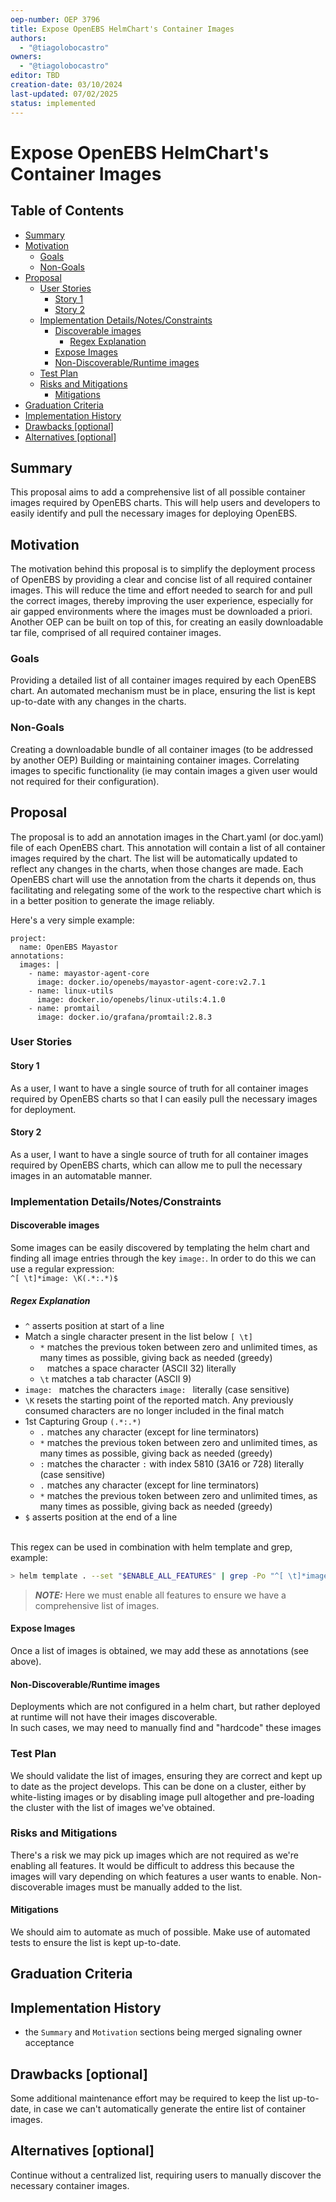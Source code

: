 ```yaml
---
oep-number: OEP 3796
title: Expose OpenEBS HelmChart's Container Images
authors:
  - "@tiagolobocastro"
owners:
  - "@tiagolobocastro"
editor: TBD
creation-date: 03/10/2024
last-updated: 07/02/2025
status: implemented
---
```


# Expose OpenEBS HelmChart's Container Images

## Table of Contents

* [Summary](#summary)
* [Motivation](#motivation)
  * [Goals](#goals)
  * [Non-Goals](#non-goals)
* [Proposal](#proposal)
  * [User Stories](#user-stories)
    * [Story 1](#story-1)
    * [Story 2](#story-2)
  * [Implementation Details/Notes/Constraints](#implementation-detailsnotesconstraints)
    * [Discoverable images](#discoverable-images)
      * [Regex Explanation](#regex-explanation)
    * [Expose Images](#expose-images)
    * [Non-Discoverable/Runtime images](#non-discoverableruntime-images)
  * [Test Plan](#test-plan)
  * [Risks and Mitigations](#risks-and-mitigations)
    * [Mitigations](#mitigations)
* [Graduation Criteria](#graduation-criteria)
* [Implementation History](#implementation-history)
* [Drawbacks [optional]](#drawbacks-optional)
* [Alternatives [optional]](#alternatives-optional)

## Summary

This proposal aims to add a comprehensive list of all possible container images required by OpenEBS charts. This will help users and developers to easily identify and pull the necessary images for deploying OpenEBS.

## Motivation

The motivation behind this proposal is to simplify the deployment process of OpenEBS by providing a clear and concise list of all required container images. This will reduce the time and effort needed to search for and pull the correct images, thereby improving the user experience, especially for air gapped environments where the images must be downloaded a priori.
Another OEP can be built on top of this, for creating an easily downloadable tar file, comprised of all required container images.

### Goals

Providing a detailed list of all container images required by each OpenEBS chart.
An automated mechanism must be in place, ensuring the list is kept up-to-date with any changes in the charts.

### Non-Goals

Creating a downloadable bundle of all container images (to be addressed by another OEP)
Building or maintaining container images.
Correlating images to specific functionality (ie may contain images a given user would not required for their configuration).

## Proposal

The proposal is to add an annotation images in the Chart.yaml (or doc.yaml) file of each OpenEBS chart. This annotation will contain a list of all container images required by the chart. The list will be automatically updated to reflect any changes in the charts, when those changes are made.
Each OpenEBS chart will use the annotation from the charts it depends on, thus facilitating and relegating some of the work to the respective chart which is in a better position to generate the image reliably.

Here's a very simple example:

```text
project:
  name: OpenEBS Mayastor
annotations:
  images: |
    - name: mayastor-agent-core
      image: docker.io/openebs/mayastor-agent-core:v2.7.1
    - name: linux-utils
      image: docker.io/openebs/linux-utils:4.1.0
    - name: promtail
      image: docker.io/grafana/promtail:2.8.3
```

### User Stories

#### Story 1

As a user, I want to have a single source of truth for all container images required by OpenEBS charts so that I can easily pull the necessary images for deployment.

#### Story 2

As a user, I want to have a single source of truth for all container images required by OpenEBS charts, which can allow me to pull the necessary images in an automatable manner.

### Implementation Details/Notes/Constraints

#### Discoverable images

Some images can be easily discovered by templating the helm chart and finding all image entries through the key `image:`.
In order to do this we can use a regular expression:\
`^[ \t]*image: \K(.*:.*)$`

##### Regex Explanation

* `^` asserts position at start of a line
* Match a single character present in the list below `[ \t]`
  * `*` matches the previous token between zero and unlimited times, as many times as possible, giving back as needed (greedy)
  * ` ` matches a space character (ASCII 32) literally
  * `\t` matches a tab character (ASCII 9)
* `image: ` matches the characters `image: ` literally (case sensitive)
* `\K` resets the starting point of the reported match. Any previously consumed characters are no longer included in the final match
* 1st Capturing Group `(.*:.*)`
  * `.` matches any character (except for line terminators)
  * `*` matches the previous token between zero and unlimited times, as many times as possible, giving back as needed (greedy)
  * `:` matches the character `:` with index 5810 (3A16 or 728) literally (case sensitive)
  * `.` matches any character (except for line terminators)
  * `*` matches the previous token between zero and unlimited times, as many times as possible, giving back as needed (greedy)
* `$` asserts position at the end of a line

\
This regex can be used in combination with helm template and grep, example:

```bash
> helm template . --set "$ENABLE_ALL_FEATURES" | grep -Po "^[ \t]*image: \K(.*:.*)$" | tr -d \"
```

> **_NOTE:_** Here we must enable all features to ensure we have a comprehensive list of images.

#### Expose Images

Once a list of images is obtained, we may add these as annotations (see above).

#### Non-Discoverable/Runtime images

Deployments which are not configured in a helm chart, but rather deployed at runtime will not have their images discoverable.\
In such cases, we may need to manually find and "hardcode" these images

### Test Plan

We should validate the list of images, ensuring they are correct and kept up to date as the project develops.
This can be done on a cluster, either by white-listing images or by disabling image pull altogether and pre-loading the cluster
with the list of images we've obtained.

### Risks and Mitigations

There's a risk we may pick up images which are not required as we're enabling all features.
It would be difficult to address this because the images will vary depending on which features a user wants to enable.
Non-discoverable images must be manually added to the list.

#### Mitigations

We should aim to automate as much of possible.
Make use of automated tests to ensure the list is kept up-to-date.

## Graduation Criteria

## Implementation History

* the `Summary` and `Motivation` sections being merged signaling owner acceptance

## Drawbacks [optional]

Some additional maintenance effort may be required to keep the list up-to-date, in case we can't automatically generate the entire list of container images.

## Alternatives [optional]

Continue without a centralized list, requiring users to manually discover the necessary container images.

